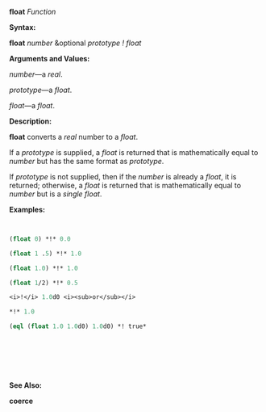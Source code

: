 **float** *Function* 



**Syntax:** 



**float** *number* &amp;optional *prototype ! float* 



**Arguments and Values:** 



*number*—a *real*. 



*prototype*—a *float*. 



*float*—a *float*. 



**Description:** 



**float** converts a *real* number to a *float*. 



If a *prototype* is supplied, a *float* is returned that is mathematically equal to *number* but has the same format as *prototype*. 



If *prototype* is not supplied, then if the *number* is already a *float*, it is returned; otherwise, a *float* is returned that is mathematically equal to *number* but is a *single float*. 



**Examples:**
```lisp
 

(float 0) *!* 0.0 

(float 1 .5) *!* 1.0 

(float 1.0) *!* 1.0 

(float 1/2) *!* 0.5 

<i>!</i> 1.0d0 <i><sub>or</sub></i> 

*!* 1.0 

(eql (float 1.0 1.0d0) 1.0d0) *! true* 



 

 


```
**See Also:** 



**coerce** 



